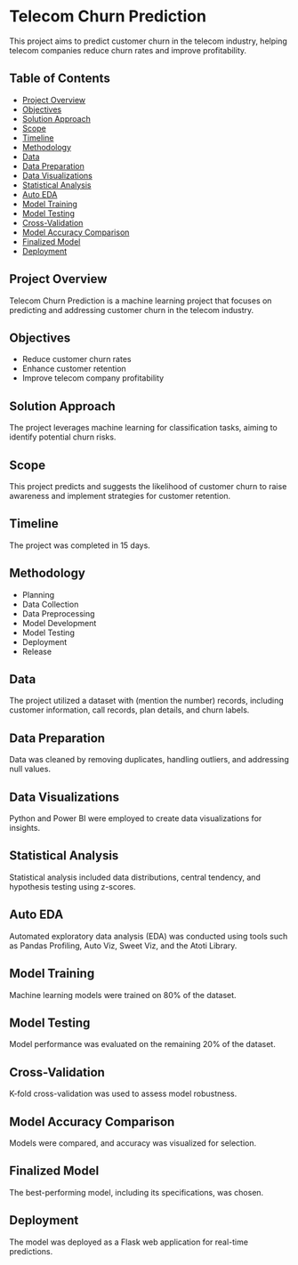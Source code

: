# Telecom Churn Prediction

This project aims to predict customer churn in the telecom industry, helping telecom companies reduce churn rates and improve profitability.

## Table of Contents

- [Project Overview](#project-overview)
- [Objectives](#objectives)
- [Solution Approach](#solution-approach)
- [Scope](#scope)
- [Timeline](#timeline)
- [Methodology](#methodology)
- [Data](#data)
- [Data Preparation](#data-preparation)
- [Data Visualizations](#data-visualizations)
- [Statistical Analysis](#statistical-analysis)
- [Auto EDA](#auto-eda)
- [Model Training](#model-training)
- [Model Testing](#model-testing)
- [Cross-Validation](#cross-validation)
- [Model Accuracy Comparison](#model-accuracy-comparison)
- [Finalized Model](#finalized-model)
- [Deployment](#deployment)


## Project Overview

Telecom Churn Prediction is a machine learning project that focuses on predicting and addressing customer churn in the telecom industry.

## Objectives

- Reduce customer churn rates
- Enhance customer retention
- Improve telecom company profitability

## Solution Approach

The project leverages machine learning for classification tasks, aiming to identify potential churn risks.

## Scope

This project predicts and suggests the likelihood of customer churn to raise awareness and implement strategies for customer retention.

## Timeline

The project was completed in 15 days.

## Methodology

- Planning
- Data Collection
- Data Preprocessing
- Model Development
- Model Testing
- Deployment
- Release

## Data

The project utilized a dataset with (mention the number) records, including customer information, call records, plan details, and churn labels.

## Data Preparation

Data was cleaned by removing duplicates, handling outliers, and addressing null values.

## Data Visualizations

Python and Power BI were employed to create data visualizations for insights.

## Statistical Analysis

Statistical analysis included data distributions, central tendency, and hypothesis testing using z-scores.

## Auto EDA

Automated exploratory data analysis (EDA) was conducted using tools such as Pandas Profiling, Auto Viz, Sweet Viz, and the Atoti Library.

## Model Training

Machine learning models were trained on 80% of the dataset.

## Model Testing

Model performance was evaluated on the remaining 20% of the dataset.

## Cross-Validation

K-fold cross-validation was used to assess model robustness.

## Model Accuracy Comparison

Models were compared, and accuracy was visualized for selection.

## Finalized Model

The best-performing model, including its specifications, was chosen.

## Deployment

The model was deployed as a Flask web application for real-time predictions.
